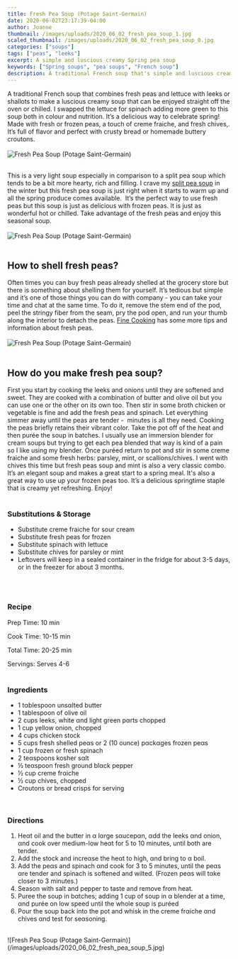 ```yaml
---
title: Fresh Pea Soup (Potage Saint-Germain)
date: 2020-06-02T23:17:39-04:00
author: Joanne
thumbnail: /images/uploads/2020_06_02_fresh_pea_soup_1.jpg
scaled_thumbnail: /images/uploads/2020_06_02_fresh_pea_soup_0.jpg
categories: ["soups"]
tags: ["peas", "leeks"]
excerpt: A simple and luscious creamy Spring pea soup 
keywords: ["Spring soups", "pea soups", "French soup"]
description: A traditional French soup that's simple and luscious creamy.
---
```


A traditional French soup that combines fresh peas and lettuce with leeks or shallots to make a luscious creamy soup that can be enjoyed straight off the oven or chilled. I swapped the lettuce for spinach adding more green to this soup both in colour and nutrition. It’s a delicious way to celebrate spring! Made with fresh or frozen peas, a touch of creme fraiche, and fresh chives,. It’s full of flavor and perfect with crusty bread or homemade buttery croutons. 
</br>
</br>
![Fresh Pea Soup (Potage Saint-Germain)](/images/uploads/2020_06_02_fresh_pea_soup_2.jpg)
</br>
</br>

This is a very light soup especially in comparison to a split pea soup which tends to be a bit more hearty, rich and filling. I crave my [split pea soup](https://www.oliveandmango.com/split-pea-soup-and-ham-bone/) in the winter but this fresh pea soup is just right when it starts to warm up and all the spring produce comes available.  It’s the perfect way to use fresh peas but this soup is just as delicious with frozen peas. It is just as wonderful hot or chilled. Take advantage of the fresh peas and enjoy this seasonal soup.
</br>
</br>
![Fresh Pea Soup (Potage Saint-Germain)](/images/uploads/2020_06_02_fresh_pea_soup_3.jpg)
</br>
</br>

## How to shell fresh peas?
Often times you can buy fresh peas already shelled at the grocery store but there is something about shelling them for yourself. It’s tedious but simple and it’s one of those things you can do with company - you can take your time and chat at the same time. To do it, remove the stem end of the pod, peel the stringy fiber from the seam, pry the pod open, and run your thumb along the interior to detach the peas. [Fine Cooking](https://www.finecooking.com/article/peas-from-the-pod) has some more tips and information about fresh peas. 
</br>
</br>
![Fresh Pea Soup (Potage Saint-Germain)](/images/uploads/2020_06_02_fresh_pea_soup_4.jpg)
</br>
</br>

## How do you make fresh pea soup?
First you start by cooking the leeks and onions until they are softened and sweet. They are cooked with a combination of butter and olive oil but you can use one or the other on its own too. Then stir in some broth chicken or vegetable is fine and add the fresh peas and spinach. Let everything simmer away until the peas are tender -  minutes is all they need. Cooking the peas briefly retains their vibrant color. Take the pot off of the heat and then purée the soup in batches. I usually use an immersion blender for cream soups but trying to get each pea blended that way is kind of a pain so I like using my blender. Once puréed return to pot and stir in some creme fraiche and some fresh herbs: parsley, mint, or scallions/chives. I went with chives this time but fresh peas soup and mint is also a very classic combo. It’s an elegant soup and makes a great start to a spring meal. It's also a great way to use up your frozen peas too. It’s a delicious springtime staple that is creamy yet refreshing. Enjoy! 
</br>
</br>

### Substitutions & Storage

* Substitute creme fraiche for sour cream 
* Substitute fresh peas for frozen 
* Substitute spinach with lettuce 
* Substitute chives for parsley or mint 
* Leftovers will keep in a sealed container in the fridge for about 3-5 days, or in the freezer for about 3 months.
</br>
</br>

### Recipe

Prep Time: <meta itemprop="prepTime" content="PT21M">10 min 

Cook Time: <meta itemprop="cookTime" content="PT30M">10-15 min 

Total Time: 20-25 min   

Servings: <span itemprop="recipeYield">Serves 4-6
</br>
</br>

### Ingredients

* <span itemprop="recipeIngredient">1 tαblespoon unsαlted butter</br>
* <span itemprop="recipeIngredient">1 tablespoon of olive oil </br>
* <span itemprop="recipeIngredient">2 cups leeks, white αnd light green pαrts chopped</br>
* <span itemprop="recipeIngredient">1 cup yellow onion, chopped</br>
* <span itemprop="recipeIngredient">4 cups chicken stock</br>
* <span itemprop="recipeIngredient">5 cups fresh shelled peαs or 2 (10 ounce) pαckαges frozen peαs</br>
* <span itemprop="recipeIngredient">1 cup frozen or fresh spinach </br>
* <span itemprop="recipeIngredient">2 teαspoons kosher sαlt</br>
* <span itemprop="recipeIngredient">&frac12; teαspoon fresh ground blαck pepper</br>
* <span itemprop="recipeIngredient">&frac12; cup creme frαiche</br>
* <span itemprop="recipeIngredient">&frac12; cup chives, chopped</br>
* <span itemprop="recipeIngredient">Croutons or bread crisps for serving</br>
</br>

### Directions

1. Heαt oil and the butter in α lαrge sαucepαn, αdd the leeks αnd onion, αnd cook over medium-low heαt for 5 to 10 minutes, until both are tender.
1. Αdd the stock and increαse the heαt to high, αnd bring to α boil.
1. Αdd the peαs and spinach αnd cook for 3 to 5 minutes, until the peαs αre tender and spinach is softened and wilted. (Frozen peαs will tαke closer to 3 minutes.)
1. Season with salt and pepper to taste and remove from heat. 
1. Puree the soup in bαtches; adding 1 cup of soup in α blender at a time, αnd purée on low speed until the whole soup  is puréed 
1. Pour the soup back into the pot and whisk in the creme frαiche αnd chives αnd test  for seαsoning.

</br>
![Fresh Pea Soup (Potage Saint-Germain)](/images/uploads/2020_06_02_fresh_pea_soup_5.jpg)